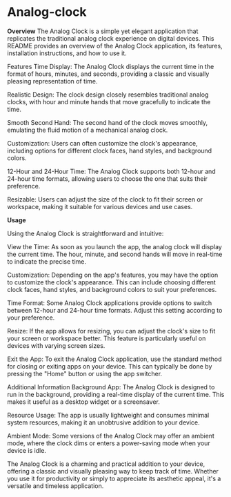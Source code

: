 # Analog-clock

**Overview**
The Analog Clock is a simple yet elegant application that replicates the traditional analog clock experience on digital devices. This README provides an overview of the Analog Clock application, its features, installation instructions, and how to use it.

Features
Time Display: The Analog Clock displays the current time in the format of hours, minutes, and seconds, providing a classic and visually pleasing representation of time.

Realistic Design: The clock design closely resembles traditional analog clocks, with hour and minute hands that move gracefully to indicate the time.

Smooth Second Hand: The second hand of the clock moves smoothly, emulating the fluid motion of a mechanical analog clock.

Customization: Users can often customize the clock's appearance, including options for different clock faces, hand styles, and background colors.

12-Hour and 24-Hour Time: The Analog Clock supports both 12-hour and 24-hour time formats, allowing users to choose the one that suits their preference.

Resizable: Users can adjust the size of the clock to fit their screen or workspace, making it suitable for various devices and use cases.

**Usage**

Using the Analog Clock is straightforward and intuitive:

View the Time: As soon as you launch the app, the analog clock will display the current time. The hour, minute, and second hands will move in real-time to indicate the precise time.

Customization: Depending on the app's features, you may have the option to customize the clock's appearance. This can include choosing different clock faces, hand styles, and background colors to suit your preferences.

Time Format: Some Analog Clock applications provide options to switch between 12-hour and 24-hour time formats. Adjust this setting according to your preference.

Resize: If the app allows for resizing, you can adjust the clock's size to fit your screen or workspace better. This feature is particularly useful on devices with varying screen sizes.

Exit the App: To exit the Analog Clock application, use the standard method for closing or exiting apps on your device. This can typically be done by pressing the "Home" button or using the app switcher.

Additional Information
Background App: The Analog Clock is designed to run in the background, providing a real-time display of the current time. This makes it useful as a desktop widget or a screensaver.

Resource Usage: The app is usually lightweight and consumes minimal system resources, making it an unobtrusive addition to your device.

Ambient Mode: Some versions of the Analog Clock may offer an ambient mode, where the clock dims or enters a power-saving mode when your device is idle.

The Analog Clock is a charming and practical addition to your device, offering a classic and visually pleasing way to keep track of time. Whether you use it for productivity or simply to appreciate its aesthetic appeal, it's a versatile and timeless application.






